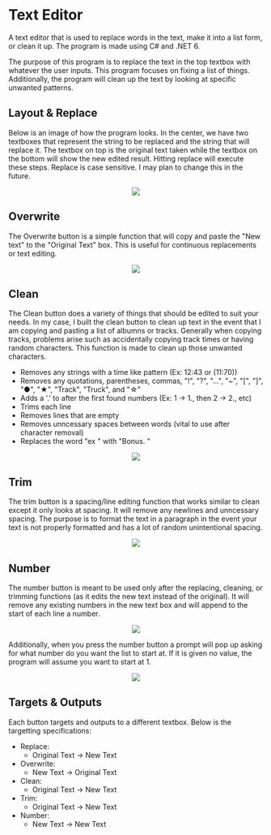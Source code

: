 # Text Editor
A text editor that is used to replace words in the text, make it into a list form, or clean it up. The program is made using C# and .NET 6.

The purpose of this program is to replace the text in the top textbox with whatever the user inputs. This program focuses on fixing a list of things. Additionally, the program will clean up the text by looking at specific unwanted patterns.

**Layout & Replace**
-------------
Below is an image of how the program looks. In the center, we have two textboxes that represent the string to be replaced and the string that will replace it. The textbox on top is the original text taken while the textbox on the bottom will show the new edited result. Hitting replace will execute these steps. Replace is case sensitive. I may plan to change this in the future.

<p align="center">
<img src="https://user-images.githubusercontent.com/100814612/165432174-54418059-b75b-46a0-9d05-0f3aa2b41ce7.png"><img>
</p>

**Overwrite**
-------------
The Overwrite button is a simple function that will copy and paste the "New text" to the "Original Text" box. This is useful for continuous replacements or text editing.

<p align="center">
<img src="https://user-images.githubusercontent.com/100814612/165432599-9230739d-e65c-4f5c-a9d6-9b8e52da9d4d.png"><img>
</p>

**Clean**
---------
The Clean button does a variety of things that should be edited to suit your needs. In my case, I built the clean button to clean up text in the event that I am copying and pasting a list of albumns or tracks. Generally when copying tracks, problems arise such as accidentally copying track times or having random characters. This function is made to clean up those unwanted characters.

- Removes any strings with a time like pattern (Ex: 12:43 or (11:70))
- Removes any quotations, parentheses, commas, "!", "?", "...", "~", "\[", "\]", "●", "★", "Track", "Truck", and "☆"
- Adds a '.' to after the first found numbers (Ex: 1 -> 1., then 2 -> 2., etc)
- Trims each line
- Removes lines that are empty
- Removes unncessary spaces between words (vital to use after character removal)
- Replaces the word "ex " with "Bonus. "

<p align="center">
<img src="https://user-images.githubusercontent.com/100814612/165434777-50f1cc17-f5de-430c-a4e9-aae3eb431fd2.png"><img>
</p>


**Trim**
---------
The trim button is a spacing/line editing function that works similar to clean except it only looks at spacing. It will remove any newlines and unncessary spacing. The purpose is to format the text in a paragraph in the event your text is not properly formatted and has a lot of random unintentional spacing.

<p align="center">
<img src="https://user-images.githubusercontent.com/100814612/165631543-e882ef6f-22b9-4762-8091-649bd08a7066.png"><img>
</p>

**Number**
---------
The number button is meant to be used only after the replacing, cleaning, or trimming functions (as it edits the new text instead of the original). It will remove any existing numbers in the new text box and will append to the start of each line a number.

<p align="center">
<img src="https://user-images.githubusercontent.com/100814612/165632502-02e4ecf8-6a4c-46c3-9528-c269fa81010f.png"><img>
</p>


Additionally, when you press the number button a prompt will pop up asking for what number do you want the list to start at. If it is given no value, the program will assume you want to start at 1.

<p align="center">
<img src="https://user-images.githubusercontent.com/100814612/165632531-5a52ee49-77a5-42fc-8ff0-1cb2d4d71666.png"><img>
</p>

**Targets & Outputs**
---------
Each button targets and outputs to a different textbox. Below is the targetting specifications:
- Replace:    
  - Original Text -> New Text
- Overwrite:
  - New Text -> Original Text
- Clean:
  - Original Text -> New Text
- Trim:
  - Original Text -> New Text
- Number:
  - New Text -> New Text

